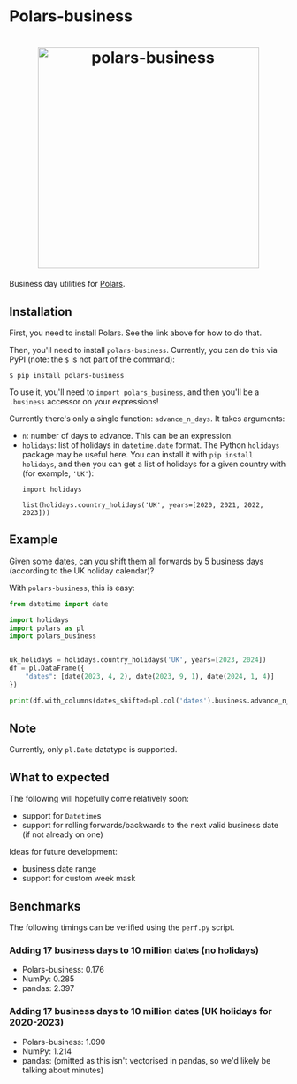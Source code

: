 # Polars-business

<h1 align="center">
	<img
		width="400"
		alt="polars-business"
		src="https://github.com/MarcoGorelli/polars-business/assets/33491632/a743c3bd-3653-4362-a6bf-0984b8873e20">
</h1>

Business day utilities for [Polars](https://www.pola.rs/).

Installation
------------

First, you need to install Polars. See the link above for how to do that.

Then, you'll need to install `polars-business`. Currently, you can do this via PyPI (note: the `$` is not part of the command):
```console
$ pip install polars-business
```

To use it, you'll need to `import polars_business`, and then you'll be a `.business` accessor
on your expressions!

Currently there's only a single function: `advance_n_days`. It takes arguments:
- `n`: number of days to advance. This can be an expression.
- `holidays`: list of holidays in `datetime.date` format. The Python `holidays` package may
  be useful here. You can install it with `pip install holidays`, and then you can get a list
  of holidays for a given country with (for example, `'UK'`):
  ```
  import holidays 

  list(holidays.country_holidays('UK', years=[2020, 2021, 2022, 2023]))
  ```

Example
-------

Given some dates, can you shift them all forwards by 5 business days (according to the UK holiday calendar)?

With `polars-business`, this is easy:
```python
from datetime import date

import holidays
import polars as pl
import polars_business


uk_holidays = holidays.country_holidays('UK', years=[2023, 2024])
df = pl.DataFrame({
    "dates": [date(2023, 4, 2), date(2023, 9, 1), date(2024, 1, 4)]
})

print(df.with_columns(dates_shifted=pl.col('dates').business.advance_n_days(n=5, holidays=uk_holidays)))
```

Note
----
Currently, only `pl.Date` datatype is supported.

What to expected
----------------
The following will hopefully come relatively soon:
- support for `Datetime`s
- support for rolling forwards/backwards to the next
  valid business date (if not already on one)

Ideas for future development:
- business date range
- support for custom week mask

Benchmarks
----------

The following timings can be verified using the `perf.py` script.

### Adding 17 business days to 10 million dates (no holidays)

- Polars-business: 0.176
- NumPy: 0.285
- pandas: 2.397

### Adding 17 business days to 10 million dates (UK holidays for 2020-2023)

- Polars-business: 1.090
- NumPy: 1.214
- pandas: (omitted as this isn't vectorised in pandas, so we'd likely be talking
  about minutes)
